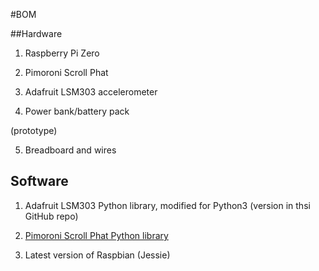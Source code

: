 #BOM

##Hardware

1) Raspberry Pi Zero

2) Pimoroni Scroll Phat

3) Adafruit LSM303 accelerometer

4) Power bank/battery pack

(prototype)

5) Breadboard and wires

## Software

1) Adafruit LSM303 Python library, modified for Python3 (version in thsi GitHub repo)

2) [Pimoroni Scroll Phat Python library](https://github.com/pimoroni/scroll-phat)

3) Latest version of Raspbian (Jessie) 